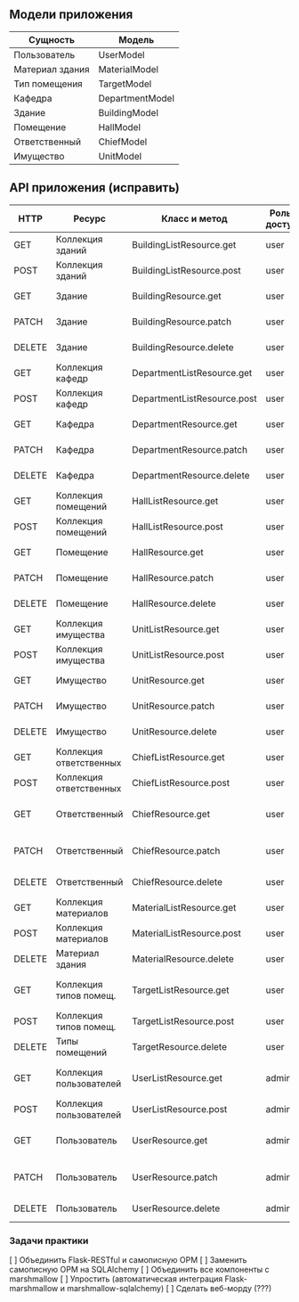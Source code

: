## Модели приложения

| Сущность        | Модель          |
| --------------- | --------------- |
| Пользователь    | UserModel       |
| Материал здания | MaterialModel   |
| Тип помещения   | TargetModel     |
| Кафедра         | DepartmentModel |
| Здание          | BuildingModel   |
| Помещение       | HallModel       |
| Ответственный   | ChiefModel      |
| Имущество       | UnitModel       |

## API приложения (исправить)

| HTTP    | Ресурс                  | Класс и метод               | Роль в доступе | Описание                           |
| ------- | ----------------------- | --------------------------- | -------------- | ---------------------------------- |
| GET     | Коллекция зданий        | BuildingListResource.get    | user           | Получает все здания
| POST    | Коллекция зданий        | BuildingListResource.post   | user           | Создает новое здание
| GET     | Здание                  | BuildingResource.get        | user           | Получает одно здание
| PATCH   | Здание                  | BuildingResource.patch      | user           | Обновляет одно здание
| DELETE  | Здание                  | BuildingResource.delete     | user           | Удаляет одно здание
| GET     | Коллекция кафедр        | DepartmentListResource.get  | user           | Получает все кафедры
| POST    | Коллекция кафедр        | DepartmentListResource.post | user           | Создает новую кафедру
| GET     | Кафедра                 | DepartmentResource.get      | user           | Получает одно кафедру
| PATCH   | Кафедра                 | DepartmentResource.patch    | user           | Обновляет одно кафедру
| DELETE  | Кафедра                 | DepartmentResource.delete   | user           | Удаляет одно кафедру
| GET     | Коллекция помещений     | HallListResource.get        | user           | Получает все помещения
| POST    | Коллекция помещений     | HallListResource.post       | user           | Создает новое помещение
| GET     | Помещение               | HallResource.get            | user           | Получает одно помещение
| PATCH   | Помещение               | HallResource.patch          | user           | Обновляет одно помещение
| DELETE  | Помещение               | HallResource.delete         | user           | Удаляет одно помещение
| GET     | Коллекция имущества     | UnitListResource.get        | user           | Получает все имущество
| POST    | Коллекция имущества     | UnitListResource.post       | user           | Создает новое имущество
| GET     | Имущество               | UnitResource.get            | user           | Получает одно имущество
| PATCH   | Имущество               | UnitResource.patch          | user           | Обновляет одно имущество
| DELETE  | Имущество               | UnitResource.delete         | user           | Удаляет одно имущество
| GET     | Коллекция ответственных | ChiefListResource.get       | user           | Получает всех ответственных
| POST    | Коллекция ответственных | ChiefListResource.post      | user           | Создает нового ответственного
| GET     | Ответственный           | ChiefResource.get           | user           | Получает одного ответственного
| PATCH   | Ответственный           | ChiefResource.patch         | user           | Обновляет одного ответственного
| DELETE  | Ответственный           | ChiefResource.delete        | user           | Удаляет одного ответственного
| GET     | Коллекция материалов    | MaterialListResource.get    | user           | Получает все материалы
| POST    | Коллекция материалов    | MaterialListResource.post   | user           | Создает новый материал
| DELETE  | Материал здания         | MaterialResource.delete     | user           | Удаляет материал
| GET     | Коллекция типов помещ.  | TargetListResource.get      | user           | Получает все типы помещений
| POST    | Коллекция типов помещ.  | TargetListResource.post     | user           | Создает новый тип помещения
| DELETE  | Типы помещений          | TargetResource.delete       | user           | Удаляет тип помещения
| GET     | Коллекция пользователей | UserListResource.get        | admin          | Получает всех сохраненных пользователей
| POST    | Коллекция пользователей | UserListResource.post       | admin          | Создает нового пользователя
| GET     | Пользователь            | UserResource.get            | admin          | Получает существующего пользователя
| PATCH   | Пользователь            | UserResource.patch          | admin          | Обновляет одного пользователя
| DELETE  | Пользователь            | UserResource.delete         | admin          | Удаляет одного пользователя


### Задачи практики

[ ] Объединить Flask-RESTful и самописную ОРМ
[ ] Заменить самописную ОРМ на SQLAlchemy
[ ] Объединить все компоненты с marshmallow
[ ] Упростить (автоматическая интеграция Flask-marshmallow и marshmallow-sqlalchemy)
[ ] Сделать веб-морду (???)

